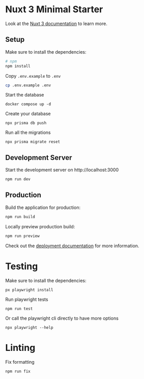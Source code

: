# Nuxt 3 Minimal Starter

Look at the [Nuxt 3 documentation](https://nuxt.com/docs/getting-started/introduction) to learn more.

## Setup

Make sure to install the dependencies:

```bash
# npm
npm install
```

Copy `.env.example` to `.env`

```bash
cp .env.example .env
```

Start the database

```
docker compose up -d
```

Create your database

```
npx prisma db push
```

Run all the migrations

```
npx prisma migrate reset
```

## Development Server

Start the development server on http://localhost:3000

```bash
npm run dev
```

## Production

Build the application for production:

```bash
npm run build
```

Locally preview production build:

```bash
npm run preview
```

Check out the [deployment documentation](https://nuxt.com/docs/getting-started/deployment) for more information.

# Testing

Make sure to install the dependencies:

```
px playwright install
```

Run playwright tests

```
npm run test
```

Or call the playwright cli directly to have more options

```
npx playwright --help
```

# Linting

Fix formatting

```
npm run fix
```
